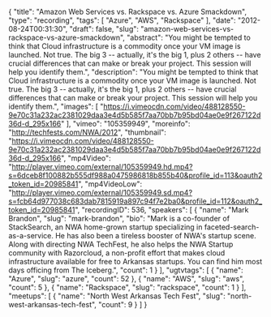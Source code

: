 {
  "title": "Amazon Web Services vs. Rackspace vs. Azure Smackdown",
  "type": "recording",
  "tags": [
    "Azure",
    "AWS",
    "Rackspace"
  ],
  "date": "2012-08-24T00:31:30",
  "draft": false,
  "slug": "amazon-web-services-vs-rackspace-vs-azure-smackdown",
  "abstract": "You might be tempted to think that Cloud infrastructure is a commodity once your VM image is launched. Not true. The big 3 -- actually, it's the big 1, plus 2 others -- have crucial differences that can make or break your project. This session will help you identify them.",
  "description": "You might be tempted to think that Cloud infrastructure is a commodity once your VM image is launched. Not true. The big 3 -- actually, it's the big 1, plus 2 others -- have crucial differences that can make or break your project. This session will help you identify them.",
  "images": [
    "https://i.vimeocdn.com/video/488128550-9e70c31a232ac2381029daa3e4d5b585f7aa70bb7b95bd04ae0e9f267122d36d-d_295x166"
  ],
  "vimeo": "105359949",
  "moreinfo": "http://techfests.com/NWA/2012",
  "thumbnail": "https://i.vimeocdn.com/video/488128550-9e70c31a232ac2381029daa3e4d5b585f7aa70bb7b95bd04ae0e9f267122d36d-d_295x166",
  "mp4Video": "http://player.vimeo.com/external/105359949.hd.mp4?s=6dceb8f100882b555df988a0475986818b855b40&profile_id=113&oauth2_token_id=20985841",
  "mp4VideoLow": "http://player.vimeo.com/external/105359949.sd.mp4?s=fcb64d977038c683dab7815919a897c94f7e2ba0&profile_id=112&oauth2_token_id=20985841",
  "recordingID": 536,
  "speakers": [
    {
      "name": "Mark Brandon",
      "slug": "mark-brandon",
      "bio": "Mark is a co-founder of StackSearch, an NWA home-grown startup specializing in faceted-search-as-a-service. He has also been a tireless booster of NWA's startup scene. Along with directing NWA TechFest, he also helps the NWA Startup community with Razorcloud, a non-profit effort that makes cloud infrastructure available for free to Arkansas startups. You can find him most days officing from The Iceberg.",
      "count": 1
    }
  ],
  "ugtvtags": [
    {
      "name": "Azure",
      "slug": "azure",
      "count": 52
    },
    {
      "name": "AWS",
      "slug": "aws",
      "count": 5
    },
    {
      "name": "Rackspace",
      "slug": "rackspace",
      "count": 1
    }
  ],
  "meetups": [
    {
      "name": "North West Arkansas Tech Fest",
      "slug": "north-west-arkansas-tech-fest",
      "count": 9
    }
  ]
}